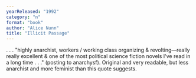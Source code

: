 ```yaml
---
yearReleased: "1992"
category: "n"
format: "book"
author: "Alice Nunn"
title: "Illicit Passage"
---
```

. . . "highly anarchist, workers / working class organizing & revolting—really really excellent & one of the most political science fiction novels I've read in a long time . . ." (posting to anarchysf).  Original and very readable, but less anarchist and more feminist than this quote  suggests.
 